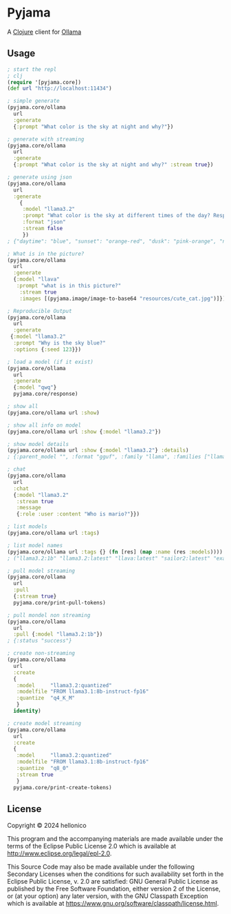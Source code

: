 # Pyjama

A [Clojure](https://clojure.org/) client for [Ollama](https://ollama.com/)

## Usage

```clojure
; start the repl
; clj
(require '[pyjama.core])
(def url "http://localhost:11434")

; simple generate
(pyjama.core/ollama 
  url
  :generate 
  {:prompt "What color is the sky at night and why?"})

; generate with streaming
(pyjama.core/ollama
  url
  :generate
  {:prompt "What color is the sky at night and why?" :stream true})

; generate using json
(pyjama.core/ollama 
  url 
  :generate
    {
     :model "llama3.2"
     :prompt "What color is the sky at different times of the day? Respond using JSON"
     :format "json"
     :stream false
     })
; {"daytime": "blue", "sunset": "orange-red", "dusk": "pink-orange", "night": "dark blue or black"}nil

; What is in the picture?
(pyjama.core/ollama 
  url 
  :generate
  {:model "llava"
   :prompt "what is in this picture?"
    :stream true
    :images [(pyjama.image/image-to-base64 "resources/cute_cat.jpg")]})

; Reproducible Output
(pyjama.core/ollama 
  url 
  :generate
 {:model "llama3.2"
  :prompt "Why is the sky blue?" 
  :options {:seed 123}})

; load a model (if it exist)
(pyjama.core/ollama 
  url 
  :generate 
  {:model "qwq"} 
  pyjama.core/response)

; show all
(pyjama.core/ollama url :show)

; show all info on model
(pyjama.core/ollama url :show {:model "llama3.2"})

; show model details
(pyjama.core/ollama url :show {:model "llama3.2"} :details)
; {:parent_model "", :format "gguf", :family "llama", :families ["llama"], :parameter_size "3.2B", :quantization_level "Q4_K_M"}

; chat
(pyjama.core/ollama
  url
  :chat
  {:model "llama3.2" 
   :stream true 
   :message 
   {:role :user :content "Who is mario?"}})

; list models
(pyjama.core/ollama url :tags)

; list model names
(pyjama.core/ollama url :tags {} (fn [res] (map :name (res :models))))
; ("llama3.2:1b" "llama3.2:latest" "llava:latest" "sailor2:latest" "exaone3.5:2.4b")

; pull model streaming
(pyjama.core/ollama
  url
  :pull
  {:stream true}
  pyjama.core/print-pull-tokens)

; pull mondel non streaming
(pyjama.core/ollama
  url
  :pull {:model "llama3.2:1b"})
; {:status "success"}

; create non-streaming
(pyjama.core/ollama
  url
  :create
  {
   :model     "llama3.2:quantized"
   :modelfile "FROM llama3.1:8b-instruct-fp16"
   :quantize  "q4_K_M"
   }
  identity)

; create model streaming
(pyjama.core/ollama
  url
  :create
  {
   :model     "llama3.2:quantized"
   :modelfile "FROM llama3.1:8b-instruct-fp16"
   :quantize  "q8_0"
   :stream true
   }
  pyjama.core/print-create-tokens)
```

## License

Copyright © 2024 hellonico

This program and the accompanying materials are made available under the
terms of the Eclipse Public License 2.0 which is available at
http://www.eclipse.org/legal/epl-2.0.

This Source Code may also be made available under the following Secondary
Licenses when the conditions for such availability set forth in the Eclipse
Public License, v. 2.0 are satisfied: GNU General Public License as published by
the Free Software Foundation, either version 2 of the License, or (at your
option) any later version, with the GNU Classpath Exception which is available
at https://www.gnu.org/software/classpath/license.html.
